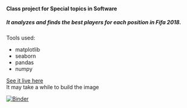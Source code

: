 #### Class project for Special topics in Software
##### It analyzes and finds the best players for each position in Fifa 2018.
Tools used: 
- matplotlib
- seaborn
- pandas
- numpy

[See it live here](https://hub.gke2.mybinder.org/user/akbarkhamid-class_project_stis-d3hu4ppv/notebooks/class_project_stis.ipynb) \
It may take a while to build the image

[![Binder](https://mybinder.org/badge_logo.svg)](https://mybinder.org/v2/gh/AkbarKhamid/class_project_stis.git/master)
